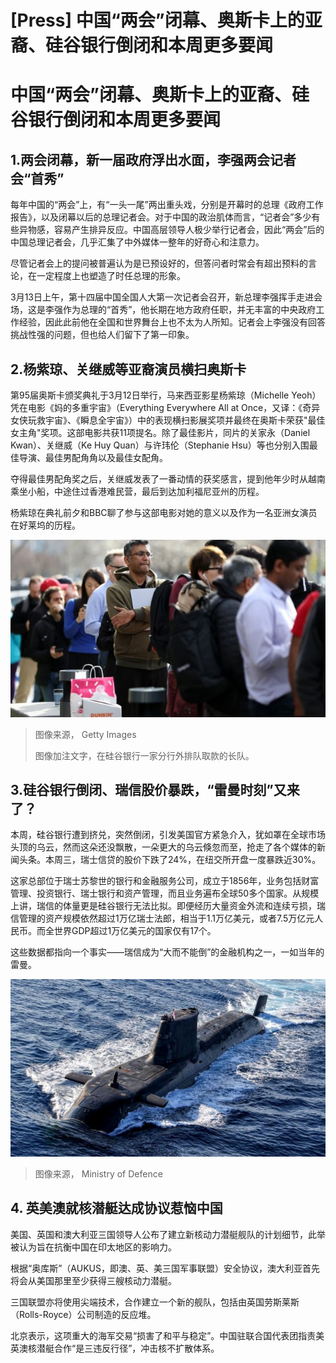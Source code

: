 # [Press] 中国“两会”闭幕、奥斯卡上的亚裔、硅谷银行倒闭和本周更多要闻

#  中国“两会”闭幕、奥斯卡上的亚裔、硅谷银行倒闭和本周更多要闻



##  1.两会闭幕，新一届政府浮出水面，李强两会记者会“首秀”

每年中国的“两会”上，有“一头一尾”两出重头戏，分别是开幕时的总理《政府工作报告》，以及闭幕以后的总理记者会。对于中国的政治肌体而言，“记者会”多少有些异物感，容易产生排异反应。中国高层领导人极少举行记者会，因此“两会”后的中国总理记者会，几乎汇集了中外媒体一整年的好奇心和注意力。

尽管记者会上的提问被普遍认为是已预设好的，但答问者时常会有超出预料的言论，在一定程度上也塑造了时任总理的形象。

3月13日上午，第十四届中国全国人大第一次记者会召开，新总理李强挥手走进会场，这是李强作为总理的“首秀”，他长期在地方政府任职，并无丰富的中央政府工作经验，因此此前他在全国和世界舞台上也不太为人所知。记者会上李强没有回答挑战性强的问题，但也给人们留下了第一印象。


##  2.杨紫琼、关继威等亚裔演员横扫奥斯卡

第95届奥斯卡颁奖典礼于3月12日举行，马来西亚影星杨紫琼（Michelle Yeoh）凭在电影《妈的多重宇宙》（Everything Everywhere All at Once，又译：《奇异女侠玩救宇宙》、《瞬息全宇宙》）中的表现横扫影展奖项并最终在奥斯卡荣获"最佳女主角"奖项。这部电影共获11项提名。除了最佳影片，同片的关家永（Daniel Kwan）、关继威（Ke Huy Quan）与许玮伦（Stephanie Hsu）等也分别入围最佳导演、最佳男配角角以及最佳女配角。

夺得最佳男配角奖之后，关继威发表了一番动情的获奖感言，提到他年少时从越南乘坐小船，中途住过香港难民营，最后到达加利福尼亚州的历程。

杨紫琼在典礼前夕和BBC聊了参与这部电影对她的意义以及作为一名亚洲女演员在好莱坞的历程。

![Queue of people outside SVB bank branch in California](_128984273_queue_getty.jpg)

> 图像来源，  Getty Images
>
> 图像加注文字，在硅谷银行一家分行外排队取款的长队。

##  3.硅谷银行倒闭、瑞信股价暴跌，“雷曼时刻”又来了？

本周，硅谷银行遭到挤兑，突然倒闭，引发美国官方紧急介入，犹如罩在全球市场头顶的乌云，然而这朵还没飘散，一朵更大的乌云倏忽而至，抢走了各个媒体的新闻头条。本周三，瑞士信贷的股价下跌了24%，在纽交所开盘一度暴跌近30%。

这家总部位于瑞士苏黎世的银行和金融服务公司，成立于1856年，业务包括财富管理、投资银行、瑞士银行和资产管理，而且业务遍布全球50多个国家。从规模上讲，瑞信的体量更是硅谷银行无法比拟。即便经历大量资金外流和连续亏损，瑞信管理的资产规模依然超过1万亿瑞士法郎，相当于1.1万亿美元，或者7.5万亿元人民币。而全世界GDP超过1万亿美元的国家仅有17个。

这些数据都指向一个事实——瑞信成为“大而不能倒”的金融机构之一，一如当年的雷曼。

![A UK Astute Class nuclear-powered submarine](_120577179_fleet-20210614-ap0017-093.jpg)

> 图像来源，  Ministry of Defence

##  4\. 英美澳就核潜艇达成协议惹恼中国

美国、英国和澳大利亚三国领导人公布了建立新核动力潜艇舰队的计划细节，此举被认为旨在抗衡中国在印太地区的影响力。

根据“奥库斯”（AUKUS，即澳、英、美三国军事联盟）安全协议，澳大利亚首先将会从美国那里至少获得三艘核动力潜艇。

三国联盟亦将使用尖端技术，合作建立一个新的舰队，包括由英国劳斯莱斯（Rolls-Royce）公司制造的反应堆。

北京表示，这项重大的海军交易“损害了和平与稳定”。中国驻联合国代表团指责美英澳核潜艇合作“是三违反行径”，冲击核不扩散体系。


